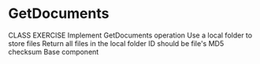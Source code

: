 # GetDocuments
CLASS EXERCISE Implement GetDocuments operation Use a local folder to store files Return all files in the local folder ID should be file's MD5 checksum Base component
